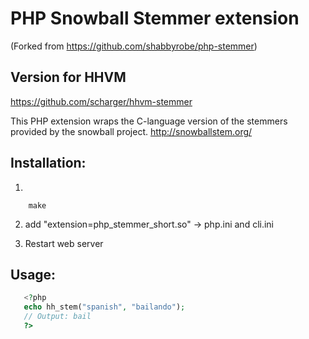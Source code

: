 # PHP Snowball Stemmer extension

(Forked from https://github.com/shabbyrobe/php-stemmer)

## Version for HHVM
https://github.com/scharger/hhvm-stemmer

This PHP extension wraps the C-language version of the stemmers provided by the
snowball project. http://snowballstem.org/

## Installation:

1. 
```shell
	make
```
	
2. add "extension=php_stemmer_short.so" -> php.ini and cli.ini

3. Restart web server


## Usage:

```php   
   <?php
   echo hh_stem("spanish", "bailando");
   // Output: bail
   ?>
```
